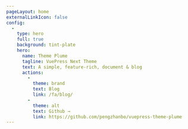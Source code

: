 ```yaml
---
pageLayout: home
externalLinkIcon: false
config:
  -
    type: hero
    full: true
    background: tint-plate
    hero:
      name: Theme Plume
      tagline: VuePress Next Theme
      text: A simple, feature-rich, document & blog
      actions:
        -
          theme: brand
          text: Blog
          link: /fa/blog/
        -
          theme: alt
          text: Github →
          link: https://github.com/pengzhanbo/vuepress-theme-plume
---
```

